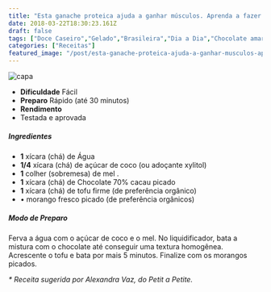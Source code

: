 ```yaml
---
title: "Esta ganache proteica ajuda a ganhar músculos. Aprenda a fazer!"
date: 2018-03-22T18:30:23.161Z
draft: false
tags: ["Doce Caseiro","Gelado","Brasileira","Dia a Dia","Chocolate amargo","Sobremesa"]
categories: ["Receitas"]
featured_image: "/post/esta-ganache-proteica-ajuda-a-ganhar-musculos-aprenda-a-fazer.ac9645d2.jpg"
---
```


![capa](/post/esta-ganache-proteica-ajuda-a-ganhar-musculos-aprenda-a-fazer.ac9645d2.jpg)

*   **Dificuldade** Fácil
*   **Preparo** Rápido (até 30 minutos)
*   **Rendimento**
*   Testada e aprovada
    

##### Ingredientes

*   **1** xícara (chá) de Água
*   **1/4** xícara (chá) de açúcar de coco (ou adoçante xylitol)
*   **1** colher (sobremesa) de mel .
*   **1** xícara (chá) de Chocolate 70% cacau picado
*   **1** xícara (chá) de tofu firme (de preferência orgânico)
*   • morango fresco picado (de preferência orgânicos)

##### Modo de Preparo

Ferva a água com o açúcar de coco e o mel. No liquidificador, bata a mistura com o chocolate até conseguir uma textura homogênea. Acrescente o tofu e bata por mais 5 minutos. Finalize com os morangos picados.

_\* Receita sugerida por Alexandra Vaz, do Petit a Petite._
